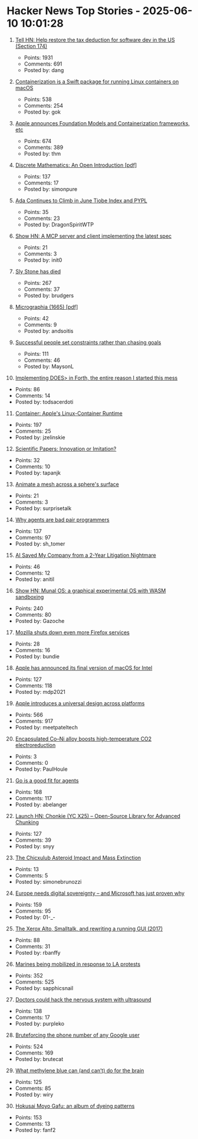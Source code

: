 # Hacker News Top Stories - 2025-06-10 10:01:28

1. [Tell HN: Help restore the tax deduction for software dev in the US (Section 174)](undefined)
   - Points: 1931
   - Comments: 691
   - Posted by: dang

2. [Containerization is a Swift package for running Linux containers on macOS](https://github.com/apple/containerization)
   - Points: 538
   - Comments: 254
   - Posted by: gok

3. [Apple announces Foundation Models and Containerization frameworks, etc](https://www.apple.com/newsroom/2025/06/apple-supercharges-its-tools-and-technologies-for-developers/)
   - Points: 674
   - Comments: 389
   - Posted by: thm

4. [Discrete Mathematics: An Open Introduction [pdf]](https://discrete.openmathbooks.org/pdfs/dmoi4.pdf)
   - Points: 137
   - Comments: 17
   - Posted by: simonpure

5. [Ada Continues to Climb in June Tiobe Index and PYPL](https://forum.ada-lang.io/t/ada-continues-to-climb-in-june-tiobe-index-and-pypl/2126)
   - Points: 35
   - Comments: 23
   - Posted by: DragonSpiritWTP

6. [Show HN: A MCP server and client implementing the latest spec](https://github.com/hemanth/paws-on-mcp)
   - Points: 21
   - Comments: 3
   - Posted by: init0

7. [Sly Stone has died](https://abcnews.go.com/US/sly-stone-pioneering-leader-funk-band-sly-family/story?id=122666345)
   - Points: 267
   - Comments: 37
   - Posted by: brudgers

8. [Micrographia (1665) [pdf]](https://arhipa.org/libros/Hooke_Robert_Micrographia-1665.pdf)
   - Points: 42
   - Comments: 9
   - Posted by: andsoitis

9. [Successful people set constraints rather than chasing goals](https://www.joanwestenberg.com/smart-people-dont-chase-goals-they-create-limits/)
   - Points: 111
   - Comments: 46
   - Posted by: MaysonL

10. [Implementing DOES> in Forth, the entire reason I started this mess](https://boston.conman.org/2025/06/09.1)
   - Points: 86
   - Comments: 14
   - Posted by: todsacerdoti

11. [Container: Apple's Linux-Container Runtime](https://github.com/apple/container)
   - Points: 197
   - Comments: 25
   - Posted by: jzelinskie

12. [Scientific Papers: Innovation or Imitation?](https://www.johndcook.com/blog/2025/06/05/scientific-papers-innovation-or-imitation/)
   - Points: 32
   - Comments: 10
   - Posted by: tapanjk

13. [Animate a mesh across a sphere's surface](https://garden.bradwoods.io/notes/javascript/three-js/animate-a-mesh-on-a-spheres-surface)
   - Points: 21
   - Comments: 3
   - Posted by: surprisetalk

14. [Why agents are bad pair programmers](https://justin.searls.co/posts/why-agents-are-bad-pair-programmers/)
   - Points: 137
   - Comments: 97
   - Posted by: sh_tomer

15. [AI Saved My Company from a 2-Year Litigation Nightmare](https://tylertringas.com/ai-legal/)
   - Points: 46
   - Comments: 12
   - Posted by: anitil

16. [Show HN: Munal OS: a graphical experimental OS with WASM sandboxing](https://github.com/Askannz/munal-os)
   - Points: 240
   - Comments: 80
   - Posted by: Gazoche

17. [Mozilla shuts down even more Firefox services](https://www.neowin.net/news/mozilla-shuts-down-even-more-firefox-services-you-might-still-be-using/)
   - Points: 28
   - Comments: 16
   - Posted by: bundie

18. [Apple has announced its final version of macOS for Intel](https://tedium.co/2025/06/09/apple-wwdc-intel-mac-support-ending/)
   - Points: 127
   - Comments: 118
   - Posted by: mdp2021

19. [Apple introduces a universal design across platforms](https://www.apple.com/newsroom/2025/06/apple-introduces-a-delightful-and-elegant-new-software-design/)
   - Points: 566
   - Comments: 917
   - Posted by: meetpateltech

20. [Encapsulated Co–Ni alloy boosts high-temperature CO2 electroreduction](https://www.nature.com/articles/s41586-025-08978-0)
   - Points: 3
   - Comments: 0
   - Posted by: PaulHoule

21. [Go is a good fit for agents](https://docs.hatchet.run/blog/go-agents)
   - Points: 168
   - Comments: 117
   - Posted by: abelanger

22. [Launch HN: Chonkie (YC X25) – Open-Source Library for Advanced Chunking](undefined)
   - Points: 127
   - Comments: 39
   - Posted by: snyy

23. [The Chicxulub Asteroid Impact and Mass Extinction](https://www.science.org/doi/10.1126/science.1177265)
   - Points: 13
   - Comments: 5
   - Posted by: simonebrunozzi

24. [Europe needs digital sovereignty – and Microsoft has just proven why](https://tuta.com/blog/digital-sovereignty-europe)
   - Points: 159
   - Comments: 95
   - Posted by: 01-_-

25. [The Xerox Alto, Smalltalk, and rewriting a running GUI (2017)](https://www.righto.com/2017/10/the-xerox-alto-smalltalk-and-rewriting.html)
   - Points: 88
   - Comments: 31
   - Posted by: rbanffy

26. [Marines being mobilized in response to LA protests](https://www.cnn.com/2025/06/09/politics/marines-mobilized-los-angeles-protests)
   - Points: 352
   - Comments: 525
   - Posted by: sapphicsnail

27. [Doctors could hack the nervous system with ultrasound](https://spectrum.ieee.org/focused-ultrasound-stimulation-inflammation-diabetes)
   - Points: 138
   - Comments: 17
   - Posted by: purpleko

28. [Bruteforcing the phone number of any Google user](https://brutecat.com/articles/leaking-google-phones)
   - Points: 524
   - Comments: 169
   - Posted by: brutecat

29. [What methylene blue can (and can’t) do for the brain](https://neurofrontiers.blog/what-methylene-blue-can-and-cant-do-for-the-brain/)
   - Points: 125
   - Comments: 85
   - Posted by: wiry

30. [Hokusai Moyo Gafu: an album of dyeing patterns](https://ndlsearch.ndl.go.jp/en/imagebank/theme/hokusaimoyo)
   - Points: 153
   - Comments: 13
   - Posted by: fanf2

